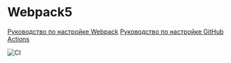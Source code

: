 # Webpack5

[Руководство по настройке Webpack](https://webpack.js.org/guides/)
[Руководство по настройке GitHub Actions](https://docs.github.com/en/actions/quickstart)

![CI](https://github.com/Ludiamen/10-ahj-code/actions/workflows/web.yml/badge.svg)


<!-- [![Build Status](https://github.com/Ludiamen/10-ahj-code/actions/workflows/web.yml/badge.svg)](https://github.com/Ludiamen/10-ahj-code/actions/workflows/web.yml) -->
